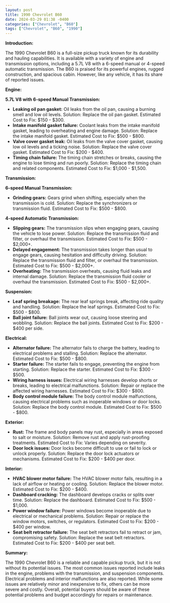 ```yaml
---
layout: post
title: 1990 Chevrolet B60
date: 2024-03-29 01:38 -0400
categories: ["Chevrolet", "B60"]
tags: ["Chevrolet", "B60", "1990"]
---
```

**Introduction:**

The 1990 Chevrolet B60 is a full-size pickup truck known for its durability and hauling capabilities. It is available with a variety of engine and transmission options, including a 5.7L V8 with a 6-speed manual or 4-speed automatic transmission. The B60 is praised for its powerful engines, rugged construction, and spacious cabin. However, like any vehicle, it has its share of reported issues.

**Engine:**

**5.7L V8 with 6-speed Manual Transmission:**
* **Leaking oil pan gasket:** Oil leaks from the oil pan, causing a burning smell and low oil levels. Solution: Replace the oil pan gasket. Estimated Cost to Fix: $150 - $300.
* **Intake manifold gasket failure:** Coolant leaks from the intake manifold gasket, leading to overheating and engine damage. Solution: Replace the intake manifold gasket. Estimated Cost to Fix: $500 - $800.
* **Valve cover gasket leak:** Oil leaks from the valve cover gasket, causing low oil levels and a ticking noise. Solution: Replace the valve cover gasket. Estimated Cost to Fix: $200 - $400.
* **Timing chain failure:** The timing chain stretches or breaks, causing the engine to lose timing and run poorly. Solution: Replace the timing chain and related components. Estimated Cost to Fix: $1,000 - $1,500.

**Transmission:**

**6-speed Manual Transmission:**
* **Grinding gears:** Gears grind when shifting, especially when the transmission is cold. Solution: Replace the synchronizers or transmission fluid. Estimated Cost to Fix: $500 - $800.

**4-speed Automatic Transmission:**
* **Slipping gears:** The transmission slips when engaging gears, causing the vehicle to lose power. Solution: Replace the transmission fluid and filter, or overhaul the transmission. Estimated Cost to Fix: $500 - $2,000+.
* **Delayed engagement:** The transmission takes longer than usual to engage gears, causing hesitation and difficulty driving. Solution: Replace the transmission fluid and filter, or overhaul the transmission. Estimated Cost to Fix: $500 - $2,000+.
* **Overheating:** The transmission overheats, causing fluid leaks and internal damage. Solution: Replace the transmission fluid cooler or overhaul the transmission. Estimated Cost to Fix: $500 - $2,000+.

**Suspension:**

* **Leaf spring breakage:** The rear leaf springs break, affecting ride quality and handling. Solution: Replace the leaf springs. Estimated Cost to Fix: $500 - $800.
* **Ball joint failure:** Ball joints wear out, causing loose steering and wobbling. Solution: Replace the ball joints. Estimated Cost to Fix: $200 - $400 per side.

**Electrical:**

* **Alternator failure:** The alternator fails to charge the battery, leading to electrical problems and stalling. Solution: Replace the alternator. Estimated Cost to Fix: $500 - $800.
* **Starter failure:** The starter fails to engage, preventing the engine from starting. Solution: Replace the starter. Estimated Cost to Fix: $300 - $500.
* **Wiring harness issues:** Electrical wiring harnesses develop shorts or breaks, leading to electrical malfunctions. Solution: Repair or replace the affected wiring harnesses. Estimated Cost to Fix: $300 - $800.
* **Body control module failure:** The body control module malfunctions, causing electrical problems such as inoperable windows or door locks. Solution: Replace the body control module. Estimated Cost to Fix: $500 - $800.

**Exterior:**

* **Rust:** The frame and body panels may rust, especially in areas exposed to salt or moisture. Solution: Remove rust and apply rust-proofing treatments. Estimated Cost to Fix: Varies depending on severity.
* **Door lock issues:** Door locks become difficult to use or fail to lock or unlock properly. Solution: Replace the door lock actuators or mechanisms. Estimated Cost to Fix: $200 - $400 per door.

**Interior:**

* **HVAC blower motor failure:** The HVAC blower motor fails, resulting in a lack of airflow or heating or cooling. Solution: Replace the blower motor. Estimated Cost to Fix: $200 - $400.
* **Dashboard cracking:** The dashboard develops cracks or splits over time. Solution: Replace the dashboard. Estimated Cost to Fix: $500 - $1,000.
* **Power window failure:** Power windows become inoperable due to electrical or mechanical problems. Solution: Repair or replace the window motors, switches, or regulators. Estimated Cost to Fix: $200 - $400 per window.
* **Seat belt retractor failure:** The seat belt retractors fail to retract or jam, compromising safety. Solution: Replace the seat belt retractors. Estimated Cost to Fix: $200 - $400 per seat belt.

**Summary:**

The 1990 Chevrolet B60 is a reliable and capable pickup truck, but it is not without its potential issues. The most common issues reported include leaks in the engine, problems with the transmission, and suspension components. Electrical problems and interior malfunctions are also reported. While some issues are relatively minor and inexpensive to fix, others can be more severe and costly. Overall, potential buyers should be aware of these potential problems and budget accordingly for repairs or maintenance.
